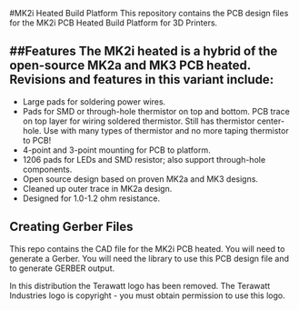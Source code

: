 #MK2i Heated Build Platform
This repository contains the PCB design files for the MK2i PCB Heated Build Platform for 3D Printers.

##Features
The MK2i heated is a hybrid of the open-source MK2a and MK3 PCB heated.  Revisions and features in this variant include:
----
* Large pads for soldering power wires.
* Pads for SMD or through-hole thermistor on top and bottom.  PCB trace on top layer for wiring soldered thermistor.  Still has thermistor center-hole.  Use with many types of thermistor and no more taping thermistor to PCB!
* 4-point and 3-point mounting for PCB to platform.
* 1206 pads for LEDs and SMD resistor; also support through-hole components.
* Open source design based on proven MK2a and MK3 designs.
* Cleaned up outer trace in MK2a design.
* Designed for 1.0-1.2 ohm resistance.

Creating Gerber Files
-----
This repo contains the CAD file for the MK2i PCB heated.  You will need to generate a Gerber.  You will need the library to use this PCB design file and to generate GERBER output.

In this distribution the Terawatt logo has been removed.  The Terawatt Industries logo is copyright - you must obtain permission to use this logo.